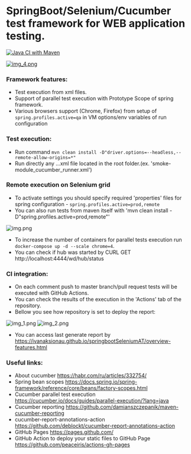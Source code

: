 # SpringBoot/Selenium/Cucumber test framework for WEB application testing.

[![Java CI with Maven](https://github.com/IvanAksionau/springbootSeleniumAT/actions/workflows/ci_settings.yml/badge.svg)](https://github.com/IvanAksionau/springbootSeleniumAT/actions/workflows/ci_settings.yml)


[![img_4.png](img_4.png)](https://ivanaksionau.github.io/springbootSeleniumAT/overview-features.html)

### Framework features:
* Test execution from xml files.
* Support of parallel test execution with Prototype Scope of spring framework.
* Various browsers support (Chrome, Firefox) from setup of ```spring.profiles.active=qa``` in VM options/env variables of run configuration


### Test execution:
- Run command ```mvn clean install -D"driver.options=--headless,--remote-allow-origins=*"```
- Run directly any ...xml file located in the root folder.(ex. 'smoke-module_cucumber_runner.xml')


### Remote execution on Selenium grid
- To activate settings you should specify required 'properties' files for spring configuration - ```spring.profiles.active=prod,remote```
- You can also run tests from maven itself with 'mvn clean install -D"spring.profiles.active=prod,remote"'

![img.png](img.png)
  
- To increase the number of containers for parallel tests execution run ```docker-compose up -d --scale chrome=4```.
- You can check if hub was started by CURL GET http://localhost:4444/wd/hub/status


### CI integration:
- On each comment push to master branch/pull request tests will be executed with GitHub Actions. 
- You can check the results of the execution in the 'Actions' tab of the repository.
- Bellow you see how repository is set to deploy the report:

![img_1.png](img_1.png)
![img_2.png](img_2.png)

- You can access last generate report by https://ivanaksionau.github.io/springbootSeleniumAT/overview-features.html


### Useful links:
- About cucumber https://habr.com/ru/articles/332754/
- Spring bean scopes https://docs.spring.io/spring-framework/reference/core/beans/factory-scopes.html
- Cucumber parallel test execution https://cucumber.io/docs/guides/parallel-execution/?lang=java
- Cucumber reporting https://github.com/damianszczepanik/maven-cucumber-reporting
- cucumber-report-annotations-action https://github.com/deblockt/cucumber-report-annotations-action
- GitHub Pages https://pages.github.com/
- GitHub Action to deploy your static files to GitHub Page https://github.com/peaceiris/actions-gh-pages